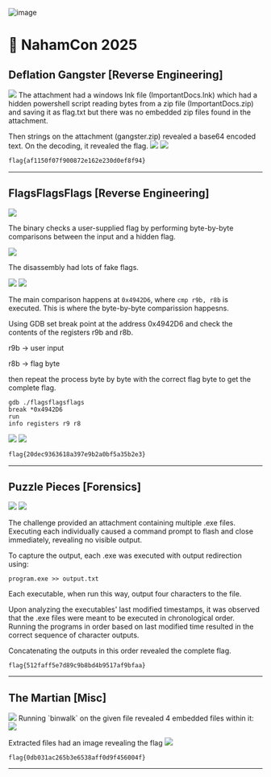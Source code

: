 ![image](https://github.com/user-attachments/assets/feabdaa6-d68c-483e-9753-bf7a0cda1bfd)
# 🏁 NahamCon 2025

## Deflation Gangster [Reverse Engineering]
<img src="https://raw.githubusercontent.com/BharathRam125/CTF-writeups/main/NahamCon%202025/images/DeflationGangster1.png">
The attachment had a windows lnk file (ImportantDocs.lnk) which had a hidden powershell script reading bytes from a zip file (ImportantDocs.zip) and saving it as flag.txt but there was no embedded zip files found in the attachment.

Then strings on the attachment (gangster.zip)  revealed a base64 encoded text. On the decoding, it revealed the flag.
<img src="https://raw.githubusercontent.com/BharathRam125/CTF-writeups/main/NahamCon%202025/images/DeflationGangster2.png">
<img src="https://raw.githubusercontent.com/BharathRam125/CTF-writeups/main/NahamCon%202025/images/DeflationGangster3.png">


```bash
flag{af1150f07f900872e162e230d0ef8f94}
```
---

## FlagsFlagsFlags [Reverse Engineering]
<img src="https://raw.githubusercontent.com/BharathRam125/CTF-writeups/main/NahamCon%202025/images/FlagsFlagsFlags1.png">

The binary checks a user-supplied flag by performing byte-by-byte comparisons between the input and a hidden flag. 

<img src="https://raw.githubusercontent.com/BharathRam125/CTF-writeups/main/NahamCon%202025/images/FlagsFlagsFlags2.png">

The disassembly had lots of fake flags.

<img src="https://raw.githubusercontent.com/BharathRam125/CTF-writeups/main/NahamCon%202025/images/FlagsFlagsFlags3.png">

<img src="https://raw.githubusercontent.com/BharathRam125/CTF-writeups/main/NahamCon%202025/images/FlagsFlagsFlags4.png">

The main comparison happens at `0x4942D6`, where `cmp r9b, r8b` is executed. This is where the byte-by-byte comparission happesns.

Using GDB set break point at the address 0x4942D6 and check the contents of the registers r9b and r8b.

r9b → user input

r8b → flag byte

then repeat the process byte by byte with the correct flag byte to get the complete flag.

```
gdb ./flagsflagsflags
break *0x4942D6
run
info registers r9 r8
```
<img src="https://raw.githubusercontent.com/BharathRam125/CTF-writeups/main/NahamCon%202025/images/FlagsFlagsFlags6.png">
<img src="https://raw.githubusercontent.com/BharathRam125/CTF-writeups/main/NahamCon%202025/images/FlagsFlagsFlags5.png">

```bash
flag{20dec9363618a397e9b2a0bf5a35b2e3}
```
---
## Puzzle Pieces [Forensics]

<img src="https://raw.githubusercontent.com/BharathRam125/CTF-writeups/main/NahamCon%202025/images/Puzzle1.png">
<img src="https://raw.githubusercontent.com/BharathRam125/CTF-writeups/main/NahamCon%202025/images/Puzzle2.png">

The challenge provided an attachment containing multiple .exe files. Executing each individually caused a command prompt to flash and close immediately, revealing no visible output.

To capture the output, each .exe was executed with output redirection using:
```
program.exe >> output.txt
```
Each executable, when run this way, output four characters to the file.

Upon analyzing the executables' last modified timestamps, it was observed that the .exe files were meant to be executed in chronological order. Running the programs in order based on last modified time resulted in the correct sequence of character outputs.

Concatenating the outputs in this order revealed the complete flag.

```
flag{512faff5e7d89c9b8bd4b9517af9bfaa}
```
---
## The Martian [Misc]

<img src="https://raw.githubusercontent.com/BharathRam125/CTF-writeups/main/NahamCon%202025/images/martian1.png">
Running `binwalk` on the given file revealed 4 embedded files within it:
<img src="https://raw.githubusercontent.com/BharathRam125/CTF-writeups/main/NahamCon%202025/images/martian2.png">

Extracted files had an image revealing the flag
<img src="https://raw.githubusercontent.com/BharathRam125/CTF-writeups/main/NahamCon%202025/images/martian3.png">

```
flag{0db031ac265b3e6538aff0d9f456004f}
```
---









